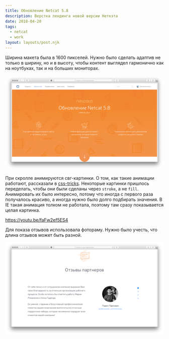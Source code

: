 ```yaml
---
title: Обновление Netcat 5.8
description: Верстка лендинга новой версии Неткэта
date: 2018-04-20
tags:
  - netcat
  - work
layout: layouts/post.njk
---
```

Ширина макета была в 1600 пикселей. Нужно было сделать адаптив не только в ширину, но и в высоту, чтобы контент выглядел гармонично как на ноутбуках, так и на больших мониторах.

[![Скриншот первого экрана](./images/netcat-0.png)](https://andieelmes.ru/test/new-netcat-update/update.html)

При скролле анимируются свг-картинки. О том, как такие анимации работают, рассказали в [css-tricks](https://css-tricks.com/svg-line-animation-works/). Некоторые картинки пришлось переделать, чтобы они были сделаны через `stroke`, а не `fill`. Анимировать их было интересно, потому что иногда с первого раза получалось красиво, а иногда нужно было долго подбирать значения. В IE такая анимация толком не работала, поэтому там сразу показывается целая картинка.

https://youtu.be/faFw2ef5ES4

Для показа отзывов использовала фотораму. Нужно было учесть, что длина отзывов может быть разной.

![Скриншот отзывов](./images/netcat-1.png)
